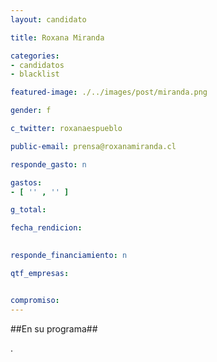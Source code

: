 ```yaml
---
layout: candidato

title: Roxana Miranda

categories: 
- candidatos
- blacklist

featured-image: ./../images/post/miranda.png

gender: f

c_twitter: roxanaespueblo

public-email: prensa@roxanamiranda.cl

responde_gasto: n

gastos:
- [ '' , '' ]

g_total:

fecha_rendicion:

 
responde_financiamiento: n

qtf_empresas:


compromiso:
---
```

##En su programa##

.

